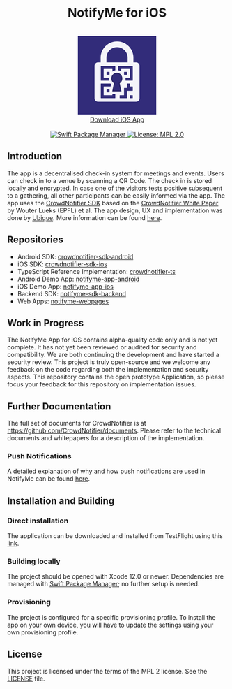 <h1 align="center">NotifyMe for iOS</h1>
<br />
<div align="center">
  <img width="180" height="180" src="NotifyMe/Resources/Assets.xcassets/AppIcon.appiconset/appicon@1024x1024-60@3x.png" />
  <br />
  <a href="https://testflight.apple.com/join/OqONONgv" target="_blank">Download iOS App</a>
</div>
<br />
<div align="center">
    <!-- SPM -->
    <a href="https://github.com/apple/swift-package-manager">
      <img alt="Swift Package Manager"
      src="https://img.shields.io/badge/SPM-%E2%9C%93-brightgreen.svg?style=flat">
    </a>
    <!-- License -->
    <a href="https://github.com/UbiqueInnovation/notifyme-app-ios/blob/master/LICENSE">
      <img alt="License: MPL 2.0"
      src="https://img.shields.io/badge/License-MPL%202.0-brightgreen.svg">
    </a>
</div>

## Introduction

The app is a decentralised check-in system for meetings and events. Users can check in to a venue by scanning a QR Code. The check in is stored locally and encrypted. In case one of the visitors tests positive subsequent to a gathering, all other participants can be easily informed via the app. The app uses the [CrowdNotifier SDK](https://github.com/CrowdNotifier/crowdnotifier-sdk-ios) based on the [CrowdNotifier White Paper](https://github.com/CrowdNotifier/documents) by Wouter Lueks (EPFL) et al. The app design, UX and implementation was done by [Ubique](https://ubique.ch/). More information can be found [here](https://notify-me.ch).


## Repositories
* Android SDK: [crowdnotifier-sdk-android](https://github.com/CrowdNotifier/crowdnotifier-sdk-android)
* iOS SDK: [crowdnotifier-sdk-ios](https://github.com/CrowdNotifier/crowdnotifier-sdk-ios)
* TypeScript Reference Implementation: [crowdnotifier-ts](https://github.com/CrowdNotifier/crowdnotifier-ts)
* Android Demo App: [notifyme-app-android](https://github.com/notifyme-app/notifyme-app-android)
* iOS Demo App: [notifyme-app-ios](https://github.com/notifyme-app/notifyme-app-ios)
* Backend SDK: [notifyme-sdk-backend](https://github.com/notifyme-app/notifyme-sdk-backend)
* Web Apps: [notifyme-webpages](https://github.com/notifyme-app/notifyme-webpages)

## Work in Progress
The NotifyMe App for iOS contains alpha-quality code only and is not yet complete. It has not yet been reviewed or audited for security and compatibility. We are both continuing the development and have started a security review. This project is truly open-source and we welcome any feedback on the code regarding both the implementation and security aspects.
This repository contains the open prototype Application, so please focus your feedback for this repository on implementation issues.

## Further Documentation
The full set of documents for CrowdNotifier is at https://github.com/CrowdNotifier/documents. Please refer to the technical documents and whitepapers for a description of the implementation.

### Push Notifications
A detailed explanation of why and how push notifications are used in NotifyMe can be found [here](PushNotifications.md).

## Installation and Building

### Direct installation
The application can be downloaded and installed from TestFlight using this [link](https://testflight.apple.com/join/OqONONgv).

### Building locally
The project should be opened with Xcode 12.0 or newer. Dependencies are managed with [Swift Package Manager](https://swift.org/package-manager); no further setup is needed.

### Provisioning
The project is configured for a specific provisioning profile. To install the app on your own device, you will have to update the settings using your own provisioning profile.


## License
This project is licensed under the terms of the MPL 2 license. See the [LICENSE](LICENSE) file.
